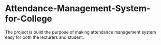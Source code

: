 # Attendance-Management-System-for-College
The project is build the purpose of making attendance management system easy for both the lecturers and student.
